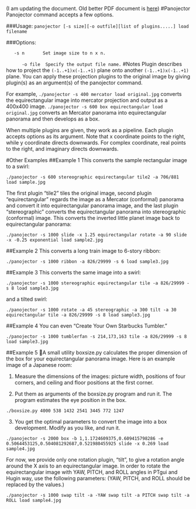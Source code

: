 (I am updating the document. Old better PDF document is [here](http://dl.dropbox.com/u/972778/panojector/plugins.pdf))
#Panojector
Panojector command accepts a few options.

###Usage:
 `panojector [-s size][-o outfile][list of plugins.....] load filename`

###Options:

`	-s n	   Set image size to n x n.`

`      -o file  Specify the output file name.`
#Notes
Plugin describes how to project the `(-1..+1)x(-1..+1)` plane onto another `(-1..+1)x(-1..+1)` plane. You can apply these projection plugins to the original image by giving plugin(s) as an argument(s) of the panojector command.

For example,
`./panojector -s 400 mercator load original.jpg`
converts the equirectangular image into mercator projection and output as a 400x400 image.
`./panojector -s 600 box equirectangular load original.jpg`
converts an Mercator panorama into equirectangular panorama and then develops as a box.

When multiple plugins are given, they work as a pipeline.  Each plugin accepts options as its argument. Note that x coordinate points to the right, while y coordinate directs downwards. For complex coordinate, real points to the right, and imaginary directs downwards.

#Other Examples
##Example 1
This converts the sample rectangular image to a swirl:

`./panojector -s 600 stereographic equirectangular tile2 -a 706/881 load sample.jpg`

The first plugin “tile2” tiles the original image, second plugin “equirectangular” regards the image as a Mercator (conformal) panorama and convert it into equirectangular panorama image, and the last plugin “stereographic” converts the equirectangular panorama into stereographic (conformal) image.
This converts the inverted little planet image back to equirectangular panorama:

`./panojector -s 1000 slide -x 1.25 equirectangular rotate -a 90 slide -x -0.25 exponential load sample2.jpg`

##Example 2
This converts a long train image to 6-story ribbon:

`./panojector -s 1000 ribbon -a 826/29999 -s 6 load sample3.jpg`

##Example 3
This converts the same image into a swirl:

`./panojector -s 1000 stereographic equirectangular tile -a 826/29999 -s 8 load sample3.jpg`

and a tilted swirl:

`./panojector -s 1000 rotate -a 45 stereographic -a 300 tilt -a 30 equirectangular tile -a 826/29999 -s 8 load sample3.jpg`

##Example 4
You can even “Create Your Own Starbucks Tumbler.”

`./panojector -s 1000 tumblerfan -s 214,173,163 tile -a 826/29999 -s 8 load sample3.jpg`

##Example 5
A small utility boxsize.py calculates the proper dimension of the box for your equirectangular panorama image. Here is an example image of a Japanese room:

1. Measure the dimensions of the images: picture width, positions of four corners, and ceiling and floor positions at the first corner. 

2. Put them as arguments of the boxsize.py program and run it. The program estimates the eye position in the box.

`./boxsize.py 4000 538 1432 2541 3445 772 1247`

3. You get the optimal parameters to convert the image into a box development. Modify as you like, and run it.

`./panojector -s 2000 box -b 1,1.1724609375,0.609415798286 -e 0.5064453125,0.504081292687,0.521980455925 slide -x 0.269 load sample4.jpg`

For now, we provide only one rotation plugin, “tilt”, to give a rotation angle around the X axis to an equirectangular image.  In order to rotate the equirectangular image with YAW, PITCH, and ROLL angles in  PTgui and Hugin way, use the following parameters: (YAW, PITCH, and ROLL should be replaced by the values.)

`./panojector -s 1000 swap tilt -a -YAW swap tilt -a PITCH swap tilt -a ROLL load sample4.jpg`
